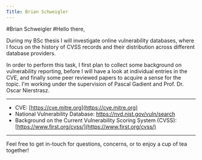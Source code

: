 ```yaml
---
Title: Brian Schweigler
---
```

#Brian Schweigler
#Hello there,

During my BSc thesis I will investigate online vulnerability databases, where I focus on the history of CVSS records and their distribution across different database providers. 

In order to perform this task, I first plan to collect some background on vulnerability reporting, before I will have a look at individual entries in the CVE, and finally some peer reviewed papers to acquire a sense for the topic.
I'm working under the supervision of Pascal Gadient and Prof. Dr. Oscar Nierstrasz.

---

- CVE: [https://cve.mitre.org](https://cve.mitre.org)
- National Vulnerability Database: https://nvd.nist.gov/vuln/search
- Background on the Current Vulnerability Scoring System (CVSS): [https://www.first.org/cvss/](https://www.first.org/cvss/)

---

Feel free to get in-touch for questions, concerns, or to enjoy a cup of tea together!
